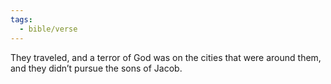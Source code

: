 ```yaml
---
tags:
  - bible/verse
---
```

They traveled, and a terror of God was on the cities that were around them, and they didn’t pursue the sons of Jacob.